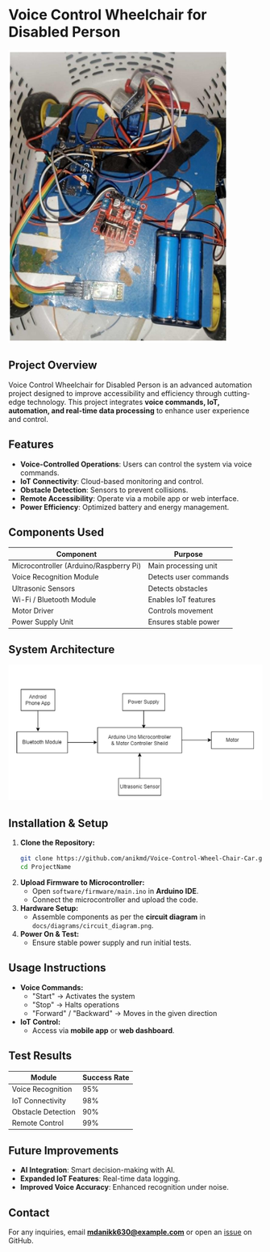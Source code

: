 # Voice Control Wheelchair for Disabled Person

![Project Banner](doc/Demo.PNG)

## Project Overview
Voice Control Wheelchair for Disabled Person is an advanced automation project designed to improve accessibility and efficiency through cutting-edge technology. This project integrates **voice commands, IoT, automation, and real-time data processing** to enhance user experience and control.

## Features
- **Voice-Controlled Operations**: Users can control the system via voice commands.
- **IoT Connectivity**: Cloud-based monitoring and control.
- **Obstacle Detection**: Sensors to prevent collisions.
- **Remote Accessibility**: Operate via a mobile app or web interface.
- **Power Efficiency**: Optimized battery and energy management.

## Components Used
| Component | Purpose |
|-----------|---------|
| Microcontroller (Arduino/Raspberry Pi) | Main processing unit |
| Voice Recognition Module | Detects user commands |
| Ultrasonic Sensors | Detects obstacles |
| Wi-Fi / Bluetooth Module | Enables IoT features |
| Motor Driver | Controls movement |
| Power Supply Unit | Ensures stable power |

## System Architecture
![System Architecture](doc/Diagram.PNG)

## Installation & Setup
1. **Clone the Repository:**
   ```bash
   git clone https://github.com/anikmd/Voice-Control-Wheel-Chair-Car.git
   cd ProjectName
   ```
2. **Upload Firmware to Microcontroller:**
   - Open `software/firmware/main.ino` in **Arduino IDE**.
   - Connect the microcontroller and upload the code.
3. **Hardware Setup:**
   - Assemble components as per the **circuit diagram** in `docs/diagrams/circuit_diagram.png`.
4. **Power On & Test:**
   - Ensure stable power supply and run initial tests.

## Usage Instructions
- **Voice Commands:**
  - "Start" → Activates the system
  - "Stop" → Halts operations
  - "Forward" / "Backward" → Moves in the given direction
- **IoT Control:**
  - Access via **mobile app** or **web dashboard**.

## Test Results
| Module | Success Rate |
|--------|-------------|
| Voice Recognition | 95% |
| IoT Connectivity | 98% |
| Obstacle Detection | 90% |
| Remote Control | 99% |

## Future Improvements
- **AI Integration**: Smart decision-making with AI.
- **Expanded IoT Features**: Real-time data logging.
- **Improved Voice Accuracy**: Enhanced recognition under noise.
  
## Contact
For any inquiries, email **mdanikk630@example.com** or open an [issue](https://github.com/anikmd/Voice-Control-Wheel-Chair-Car/issues) on GitHub.


